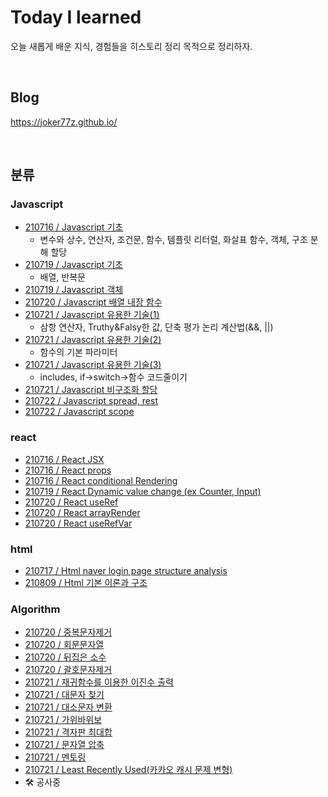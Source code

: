 # Today I learned
오늘 새롭게 배운 지식, 경험들을 히스토리 정리 목적으로 정리하자.

<br>

## Blog
https://joker77z.github.io/

<br>

## 분류
### Javascript
- [210716 / Javascript 기초](https://github.com/joker77z/TIL2/blob/main/javascript/210716-javascript-basic1.md)
  - 변수와 상수, 연산자, 조건문, 함수, 템플릿 리터럴, 화살표 함수, 객체, 구조 분해 할당
- [210719 / Javascript 기초](https://github.com/joker77z/TIL2/blob/main/javascript/210718-javascript-basic2.md)
  - 배열, 반복문
- [210719 / Javascript 객체](https://github.com/joker77z/TIL2/blob/main/javascript/210718-javascript-object.md)
- [210720 / Javascript 배열 내장 함수](https://github.com/joker77z/TIL2/blob/main/javascript/210720-javascript-arrayfunc.md)
- [210721 / Javascript 유용한 기술(1)](https://github.com/joker77z/TIL2/blob/main/javascript/210721-1-javascript-3op%26%26ll.md)
  - 삼항 연산자, Truthy&Falsy한 값, 단축 평가 논리 계산법(&&, ||)
- [210721 / Javascript 유용한 기술(2)](https://github.com/joker77z/TIL2/blob/main/javascript/210721-2-javascript-basicfunc.md)
  - 함수의 기본 파라미터
- [210721 / Javascript 유용한 기술(3)](https://github.com/joker77z/TIL2/blob/main/javascript/210721-3-javascript-usefulif.md)
  - includes, if->switch->함수 코드줄이기
- [210721 / Javascript 비구조화 할당](https://github.com/joker77z/TIL2/blob/main/javascript/210721-4-javascript-destructruing.md)
- [210722 / Javascript spread, rest](https://github.com/joker77z/TIL2/blob/main/javascript/210722-1-js-spreadRest.md)
- [210722 / Javascript scope](https://github.com/joker77z/TIL2/blob/main/javascript/210722-2-js-scope.md)

### react
- [210716 / React JSX](https://github.com/joker77z/TIL2/blob/main/react/210716-react-jsx.md)
- [210716 / React props](https://github.com/joker77z/TIL2/blob/main/react/210716-react-props.md)
- [210716 / React conditional Rendering](https://github.com/joker77z/TIL2/blob/main/react/210716-react-conditionalRendering.md)
- [210719 / React Dynamic value change (ex Counter, Input)](https://github.com/joker77z/TIL2/blob/main/react/210719-react-dynamicValue.md)
- [210720 / React useRef](https://github.com/joker77z/TIL2/blob/main/react/210720-1-react-useRef.md)
- [210720 / React arrayRender](https://github.com/joker77z/TIL2/blob/main/react/210720-2-react-arrayRender.md)
- [210720 / React useRefVar](https://github.com/joker77z/TIL2/blob/main/react/210720-3-react-useRefVar.md)

### html
- [210717 / Html naver login page structure analysis](https://github.com/joker77z/TIL2/blob/main/html/210717-html-naver-structure.md)
- [210809 / Html 기본 이론과 구조](http://localhost:4000/2021/08/09/HTMLCSS/htmlcss_1%EC%9D%BC%EC%B0%A8_%EC%9D%B4%EB%A1%A0/)

### Algorithm
- [210720 / 중복문자제거](https://github.com/joker77z/TIL2/blob/main/algorithm/javascript/basic/1.%20%EC%A4%91%EB%B3%B5%EB%AC%B8%EC%9E%90%EC%A0%9C%EA%B1%B0.js)
- [210720 / 회문문자열](https://github.com/joker77z/TIL2/blob/main/algorithm/javascript/basic/2.%20%ED%9D%AC%EB%AC%B8%20%EB%AC%B8%EC%9E%90%EC%97%B4.js)
- [210720 / 뒤집은 소수](https://github.com/joker77z/TIL2/blob/main/algorithm/javascript/basic/3.%20%EB%92%A4%EC%A7%91%EC%9D%80%20%EC%86%8C%EC%88%98.js)
- [210720 / 괄호문자제거](https://github.com/joker77z/TIL2/blob/main/algorithm/javascript/basic/4.%20%EA%B4%84%ED%98%B8%EB%AC%B8%EC%9E%90%EC%A0%9C%EA%B1%B0.js)
- [210721 / 재귀함수를 이용한 이진수 출력](https://github.com/joker77z/TIL2/blob/main/algorithm/javascript/basic/01-05.js)
- [210721 / 대문자 찾기](https://github.com/joker77z/TIL2/blob/main/algorithm/javascript/basic/02-01.js)
- [210721 / 대소문자 변환](https://github.com/joker77z/TIL2/blob/main/algorithm/javascript/basic/02-02.js)
- [210721 / 가위바위보](https://github.com/joker77z/TIL2/blob/main/algorithm/javascript/basic/02-03.js)
- [210721 / 격자판 최대합](https://github.com/joker77z/TIL2/blob/main/algorithm/javascript/basic/02-04.js)
- [210721 / 문자열 압축](https://github.com/joker77z/TIL2/blob/main/algorithm/javascript/basic/02-05.js)
- [210721 / 멘토링](https://github.com/joker77z/TIL2/blob/main/algorithm/javascript/basic/02-06.js)
- [210721 / Least Recently Used(카카오 캐시 문제 변형)](https://github.com/joker77z/TIL2/blob/main/algorithm/javascript/basic/02-07.js)
- 🛠 공사중
